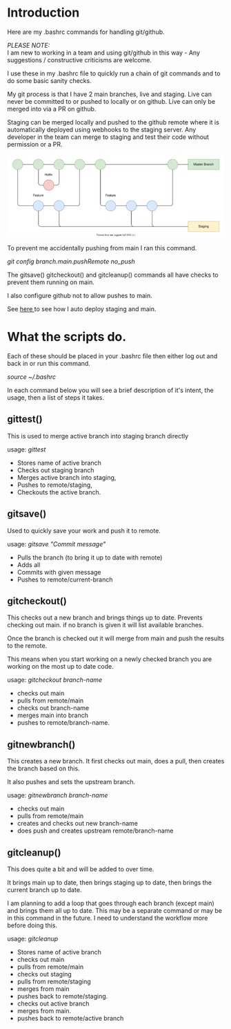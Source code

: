 # Introduction
Here are my .bashrc commands for handling git/github.

*PLEASE NOTE:*  
I am new to working in a team and using git/github in this way - Any suggestions / constructive criticisms are welcome.

I use these in my .bashrc file to quickly run a chain of git commands and to do some basic sanity checks.

My git process is that I have 2 main branches, live and staging.  Live can never be committed to or pushed to locally or on github.
Live can only be merged into via a PR on github.

Staging can be merged locally and pushed to the github remote where it is automatically deployed using webhooks to the staging server.  Any developer in the team can merge to staging and test their code without permission or a PR.

![Test Image 1](https://github.com/karlgray/git-scripts/blob/main/images/Git%20flow.svg)

To prevent me accidentally pushing from main I ran this command.

 *git config branch.main.pushRemote no_push*

 The gitsave() gitcheckout() and gitcleanup() commands all have checks to prevent them running on main.

 I also configure github not to allow pushes to main.

 See [here ](https://github.com/karlgray/git-scripts/blob/main/DEPLOY.MD) to see how I auto deploy staging and main.

# What the scripts do.

Each of these should be placed in your .bashrc file then either log out and back in or run this command.

*source ~/.bashrc*

In each command below you will see a brief description of it's intent, the usage, then a list of steps it takes.

## gittest()

This is used to merge active branch into staging branch directly

usage: *gittest*

* Stores name of active branch
* Checks out staging branch
* Merges active branch into staging, 
* Pushes to remote/staging, 
* Checkouts the active branch.


## gitsave()

Used to quickly save your work and push it to remote.

usage: *gitsave "Commit message"*

* Pulls the branch (to bring it up to date with remote)
* Adds all
* Commits with given message
* Pushes to remote/current-branch

## gitcheckout()

This checks out a new branch and brings things up to date.  Prevents checking out main.
if no branch is given it will list available branches.

Once the branch is checked out it will merge from main and push the results to the remote.

This means when you start working on a newly checked branch you are working on the most up to date code.

usage: *gitcheckout branch-name*

* checks out main
* pulls from remote/main
* checks out branch-name
* merges main into branch
* pushes to remote/branch-name.

 ## gitnewbranch()

This creates a new branch.  It first checks out main, does a pull, then creates the branch based on this.

It also pushes and sets the upstream branch.

usage: *gitnewbranch branch-name*

* checks out main
* pulls from remote/main
* creates and checks out new branch-name
* does push and creates upstream remote/branch-name

## gitcleanup()

This does quite a bit and will be added to over time.

It brings main up to date, then brings staging up to date, then brings the current branch up to date.

I am planning to add a loop that goes through each branch (except main) and brings them all up to date.  This may be a separate command or may be in this command in the future.  I need to understand the workflow more before doing this.

usage: *gitcleanup*

* Stores name of active branch
* checks out main
* pulls from remote/main
* checks out staging
* pulls from remote/staging
* merges from main
* pushes back to remote/staging.
* checks out active branch
* merges from main.
* pushes back to remote/active branch
